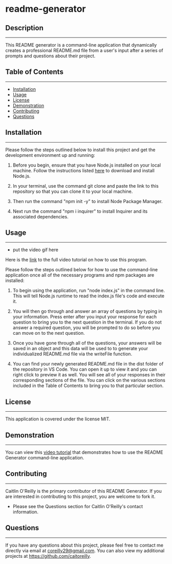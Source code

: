 # readme-generator

## Description

---

This README generator is a command-line application that dynamically creates a professional README.md file from a user's input after a series of prompts and questions about their project.

## Table of Contents

---

- [Installation](#installation)
- [Usage](#usage)
- [License](#license)
- [Demonstration](#demonstration)
- [Contributing](#contributing)
- [Questions](#questions)

## Installation

---

Please follow the steps outlined below to install this project and get the development environment up and running:

1. Before you begin, ensure that you have Node.js installed on your local machine. Follow the instructions listed [here](https://nodejs.org/en/download/) to download and install Node.js.

2. In your terminal, use the command git clone and paste the link to this repository so that you can clone it to your local machine.

3. Then run the command "npm init -y" to install Node Package Manager.

4. Next run the command "npm i inquirer" to install Inquirer and its associated dependencies.

## Usage

---

- put the video gif here

Here is the [link]() to the full video tutorial on how to use this program.

Please follow the steps outlined below for how to use the command-line application once all of the necessary programs and npm packages are installed:

1. To begin using the application, run "node index.js" in the command line. This will tell Node.js runtime to read the index.js file's code and execute it.

2. You will then go through and answer an array of questions by typing in your information. Press enter after you input your response for each question to bring you to the next question in the terminal. If you do not answer a required question, you will be prompted to do so before you can move on to the next question.

3. Once you have gone through all of the questions, your answers will be saved in an object and this data will be used to to generate your individualized README.md file via the writeFile function.

4. You can find your newly generated README.md file in the dist folder of the repository in VS Code. You can open it up to view it and you can right click to preview it as well. You will see all of your responses in their corresponding sections of the file. You can click on the various sections included in the Table of Contents to bring you to that particular section.

## License

---

This application is covered under the license MIT.

## Demonstration 

---

You can view this [video tutorial](https://drive.google.com/file/d/1Rq-rozdnjBpf674dFKjEwz2z9I5lg23I/view?usp=sharing) that demonstrates how to use the README Generator command-line application. 

## Contributing

---

Caitlin O'Reilly is the primary contributor of this README Generator. If you are interested in contributing to this project, you are welcome to fork it.

- Please see the Questions section for Caitlin O'Reilly's contact information.

## Questions

---

If you have any questions about this project, please feel free to contact me directly via email at coreilly29@gmail.com.
You can also view my additional projects at https://github.com/caitoreilly.
